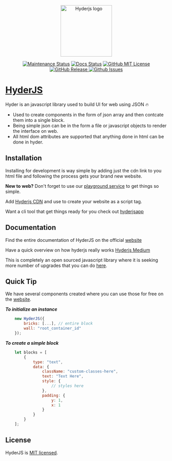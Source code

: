 <p align="center"><a href="https://hyderjs.tech" target="_blank" rel="noopener noreferrer"><img width="160" src="assets/img/logo-sm.png" alt="Hyderjs logo"></a></p>

<p align="center">
    <a href="https://img.shields.io/badge/Maintained-yes-green.svg"><img src="https://img.shields.io/badge/Maintained-yes-green.svg" alt="Maintenance Status" /></a>
    <a href="https://hyderjs.texth/docs/v1/"><img src="https://readthedocs.org/projects/ansicolortags/badge/?version=latest" alt="Docs Status"/></a>
    <a href="https://hyderjs.tech/license/"><img src="https://img.shields.io/badge/license-MIT-brightgreen" alt="GitHub MIT License"/></a>
    <a href=""><img src="https://img.shields.io/badge/beta-v0.0.1-blue" alt="GitHub Release"</a>
    <a href="https://github.com/imprakashraghu/hyderjs/issues"><img alt="Github Issues" src="https://img.shields.io/github/issues/imprakashraghu/hyderjs"><a/>        
</p>

# [HyderJS](https://hyderjs.tech)

Hyder is an javascript library used to build UI for web using JSON 🔥
- Used to create components in the form of json array and then contcate them into a single block.
- Being simple json can be in the form a file or javascript objects to render the interface on web.
- All html dom attributes are supported that anything done in html can be done in hyder.

## Installation
Installing for development is way simple by adding just the cdn link to you html file and following the process gets your brand new website.

**New to web?**
Don't forget to use our [playground service](https://hyderjs.tech/play) to get things so simple.

Add [Hyderjs CDN](https://hyderjs.tech/) and use to create your website as a script tag.

Want a cli tool that get things ready for you check out [hyderjsapp](https://hyderjs.tech)

## Documentation
Find the entire documentation of HyderJS on the official [website](https://hyderjs.tech/docs/v1)

Have a quick overview on how hyderjs really works [Hyderjs Medium](https://medium.com/@imprakash)

This is completely an open sourced javascript library where it is seeking more number of upgrades that you can do [here](https://hyderjs.tech/contribute).

## Quick Tip
We have several components created where you can use those for free on the [website](https://hyderjs.tech/docs/v1).

***To initialize an instance***

```js
    new HyderJS({
        bricks: [...], // entire block
        wall: "root_container_id"
    });
```

***To create a simple block***
```js
    let blocks = [
        {
            type: "text",
            data: {
                className: "custom-classes-here",
                text: "Text Here",
                style: {
                    // styles here
                },
                padding: {
                    y: 1,
                    x: 1
                }
            }
        }
    ];
```

## License
HyderJS is [MIT licensed](https://github.com/imprakashraghu/hyderjs/lib/LICENSE).
